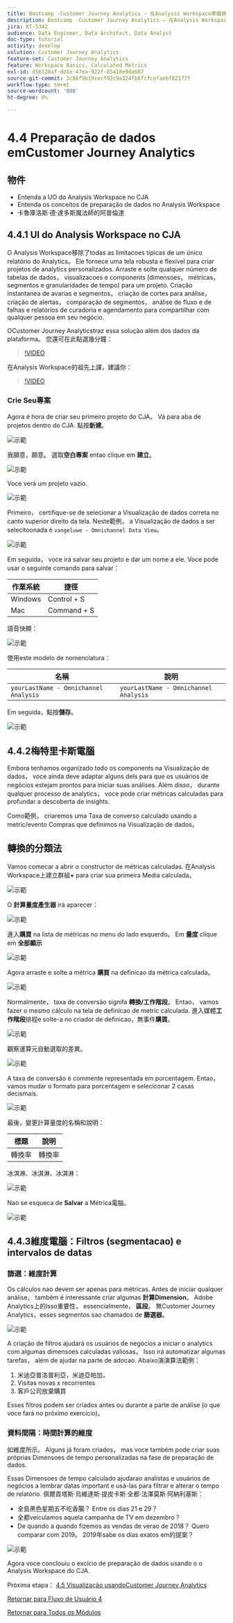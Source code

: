```yaml
---
title: Bootcamp -Customer Journey Analytics — 在Analysis Workspace準備資料 — 巴西
description: Bootcamp -Customer Journey Analytics — 在Analysis Workspace準備資料 — 巴西
jira: KT-5342
audience: Data Engineer, Data Architect, Data Analyst
doc-type: tutorial
activity: develop
solution: Customer Journey Analytics
feature-set: Customer Journey Analytics
feature: Workspace Basics, Calculated Metrics
exl-id: d56128af-dd1e-47ea-922f-85418e9da687
source-git-commit: 3c86f9b19cecf92c9a324fb6fcfcefaebf82177f
workflow-type: tm+mt
source-wordcount: '808'
ht-degree: 0%

---
```


# 4.4 Preparação de dados emCustomer Journey Analytics

## 物件

- Entenda a UO do Analysis Workspace no CJA
- Entenda os conceitos de preparação de dados no Analysis Workspace
- 卡魯庫洛斯·德·達多斯魔法師的阿普倫達

## 4.4.1 UI do Analysis Workspace no CJA

O Analysis Workspace移除了todas as limitacoes típicas de um único relatório do Analytics。 Ele fornece uma tela robusta e flexível para criar projetos de analytics personalizados. Arraste e solte qualquer número de tabelas de dados， visualizacoes e components (dimensoes， métricas， segmentos e granularidades de tempo) para um projeto. Criação instantanea de avarias e segmentos， criação de cortes para análise， criação de alertas， comparação de segmentos， análise de fluxo e de falhas e relatórios de curadoria e agendamento para compartilhar com qualquer pessoa em seu negócio.

OCustomer Journey Analyticstraz essa solução além dos dados da plataforma。 您還可在此點選幾分鐘：

>[!VIDEO](https://video.tv.adobe.com/v/35109?quality=12&learn=on)

在Analysis Workspace的祖先上課，建議你：

>[!VIDEO](https://video.tv.adobe.com/v/26266?quality=12&learn=on)

### Crie Seu專案

Agora é hora de criar seu primeiro projeto do CJA。 Vá para aba de projetos dentro do CJA. 點按&#x200B;**新建**。

![示範](./images/prmenu.png)

我願意，願意。 選取&#x200B;**空白專案** entao clique em **建立**。

![示範](./images/prmenu1.png)

Voce verá um projeto vazio.

![示範](./images/premptyprojects.png)

Primeiro， certifique-se de selecionar a Visualização de dados correta no canto superior direito da tela. Neste範例， a Visualização de dados a ser selecitoonada é `vangeluwe - Omnichannel Data View`。

![示範](./images/prdv.png)

Em seguida， voce irá salvar seu projeto e dar um nome a ele. Voce pode usar o seguinte comando para salvar：

| 作業系統 | 捷徑 |
| ----------------- |-------------| 
| Windows | Control + S |
| Mac | Command + S |

語音快顯：

![示範](./images/prsave.png)

使用este modelo de nomenclatura：

| 名稱 | 說明 |
| ----------------- |-------------| 
| `yourLastName - Omnichannel Analysis` | `yourLastName - Omnichannel Analysis` |

Em seguida，點按&#x200B;**儲存**。

![示範](./images/prsave2.png)

## 4.4.2梅特里卡斯電腦

Embora tenhamos organizado todo os components na Visualização de dados， voce ainda deve adaptar alguns dels para que os usuários de negócios estejam prontos para iniciar suas análises. Além disso， durante qualquer processo de analytics， voce pode criar métricas calculadas para profundar a descoberta de insights.

Como範例， criaremos uma Taxa de converso calculado usando a metric/evento Compras que definimos na Visualização de dados。

## 轉換的分類法

Vamos comecar a abrir o constructor de métricas calculadas. 在Analysis Workspace上建立群組&#x200B;**+** para criar sua primeira Media calculada。

![示範](./images/pradd.png)

O **計算量度產生器** irá aparecer：

![示範](./images/prbuilder.png)

進入&#x200B;**購買** na lista de métricas no menu do lado esquerdo。 Em **量度** clique em **全部顯示**

![示範](./images/calcbuildercr1.png)

Agora arraste e solte a métrica **購買** na definicao da métrica calculada。

![示範](./images/calcbuildercr2.png)

Normalmente， taxa de conversão signifa **轉換/工作階段**。 Entao， vamos fazer o mesmo cálculo na tela de definicao de metric calculada. 進入媒體&#x200B;**工作階段**&#x200B;排程e solte-a no criador de definicao，無事件&#x200B;**購買**。

![示範](./images/calcbuildercr3.png)

觀察運算元自動選取的差異。

![示範](./images/calcbuildercr4.png)

A taxa de conversão é commente representada em porcentagem. Entao， vamos mudar o formato para porcentagem e seleciconar 2 casas decismais.

![示範](./images/calcbuildercr5.png)

最後，變更計算量度的名稱和說明：

| 標題 | 說明 |
| ----------------- |-------------| 
| 轉換率 | 轉換率 |

冰淇淋、冰淇淋、冰淇淋：

![示範](./images/calcbuildercr6.png)

Nao se esqueca de **Salvar** a Métrica電腦。

![示範](./images/pr9.png)

## 4.4.3維度電腦：Filtros (segmentacao) e intervalos de datas

### 篩選：維度計算

Os cálculos nao devem ser apenas para métricas. Antes de iniciar qualquer análise， também é interessante criar algumas **計算Dimension**。 Adobe Analytics上的Isso重要性， essencialmente， **區段**。 無Customer Journey Analytics，esses segmentos sao chamados de **篩選器**。

![示範](./images/prfilters.png)

A criação de filtros ajudará os usuários de negócios a iniciar o analytics com algumas dimensoes calculadas valiosas。 Isso irá automatizar algumas tarefas， além de ajudar na parte de adocao. Abaixo演演算法範例：

1. 米迪亞普洛普利亞，米迪亞帕加，
2. Visitas novas x recorrentes
3. 客戶公司放棄購買

Esses filtros podem ser criados antes ou durante a parte de análise (o que voce fará no próximo exercício)。

### 資料間隔：時間計算的維度

如維度所示。 Alguns já foram criados， mas voce também pode criar suas próprias Dimensoes de tempo personalizadas na fase de preparação de dados.

Essas Dimensoes de tempo calculado ajudarao analistas e usuários de negócios a lembrar datas important e usá-las para filtrar e alterar o tempo de relatório. 佩爾貢塔斯·烏維達斯·提皮卡斯·全都·法澤莫斯·阿納利塞斯：

- 全島黑色星期五不吃香腸？ Entre os dias 21 e 29？
- 全都veiculamos aquela campanha de TV em dezembro？
- De quando a quando fizemos as vendas de verao de 2018？ Quero comparar com 2019。 2019年sabe os dias exatos em的提案？

![示範](./images/timedimensions.png)

Agora voce conclouiu o excício de preparação de dados usando o o Analysis Workspace do CJA.

Próxima etapa： [4.5 Visualização usandoCustomer Journey Analytics](./ex5.md)

[Retornar para Fluxo de Usuário 4](./uc4.md)

[Retornar para Todos os Módulos](./../../overview.md)
